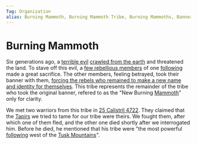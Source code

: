 ```yaml
---
Tag: Organization
alias: Burning Mammoth, Burning Mammoth Tribe, Burning Mammoths, Banner of the Burning Mammoth
---
```

# Burning Mammoth
Six generations ago, a [terrible evil](questforthefrozenflame/docs/Backstory/Notions/Demon.md) [crawled from the earth](questforthefrozenflame/docs/Backstory/History/Great-Quake.md) and threatened the land. To stave off this evil, a [few rebellious members](questforthefrozenflame/docs/Backstory/Organizations/Broken-Tusk.md) of one [following](questforthefrozenflame/docs/Backstory/Notions/Following.md) made a great sacrifice. The other members, feeling betrayed, took their banner with them, [forcing the rebels who remained to make a new name and identity for themselves](questforthefrozenflame/docs/Backstory/History/The-Schism.md). This tribe represents the remainder of the tribe who took the original banner, refered to as the "New Burning [Mammoth](questforthefrozenflame/docs/Backstory/NPCs/Fauna/Mammoth.md)" only for clarity. 

We met two warriors from this tribe in [25 Calistril 4722](questforthefrozenflame/docs/Playing-Notes/Session-1.md#25%20Calistril%204722). They claimed that the [Tapirs](questforthefrozenflame/docs/Backstory/NPCs/Fauna/Tapir.md) we tried to tame for our tribe were theirs. We fought them, after which one of them fled, and the other one died shortly after we interrogated him. Before he died, he mentioned that his tribe were "the most powerful [following](questforthefrozenflame/docs/Backstory/Notions/Following.md) west of the [Tusk Mountains](questforthefrozenflame/docs/Backstory/Places/Geographical-Features/Tusk-Mountains.md)".